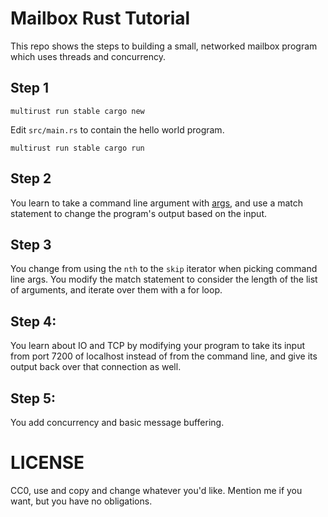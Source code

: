 # Mailbox Rust Tutorial

This repo shows the steps to building a small, networked mailbox program which
uses threads and concurrency. 

## Step 1

`multirust run stable cargo new`

Edit `src/main.rs` to contain the hello world program. 

`multirust run stable cargo run`

## Step 2

You learn to take a command line argument with
[args](https://doc.rust-lang.org/std/env/fn.args.html), and use a match
statement to change the program's output based on the input.

## Step 3

You change from using the `nth` to the `skip` iterator when picking command
line args. You modify the match statement to consider the length of the list
of arguments, and iterate over them with a for loop.

## Step 4: 

You learn about IO and TCP by modifying your program to take its input from
port 7200 of localhost instead of from the command line, and give its output
back over that connection as well.

## Step 5: 

You add concurrency and basic message buffering. 

# LICENSE

CC0, use and copy and change whatever you'd like. Mention me if you want,
but you have no obligations.
